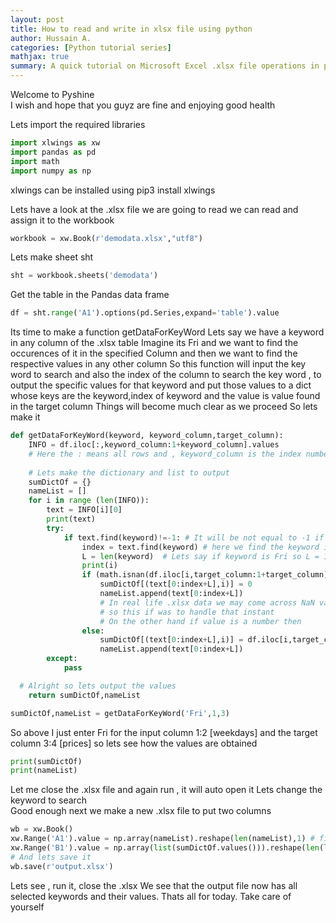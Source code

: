 ```yaml
---
layout: post
title: How to read and write in xlsx file using python
author: Hussain A.
categories: [Python tutorial series]
mathjax: true
summary: A quick tutorial on Microsoft Excel .xlsx file operations in python
---
```



Welcome to Pyshine  
I wish and hope that you guyz are fine and enjoying good health

Lets import the required libraries
```python
import xlwings as xw
import pandas as pd
import math
import numpy as np
```
xlwings can be installed using pip3 install xlwings

Lets have a look at the .xlsx file we are going to read
we can read and assign it to the workbook
```python
workbook = xw.Book(r'demodata.xlsx',"utf8")
```
Lets make sheet sht
```python
sht = workbook.sheets('demodata')
```
Get the table in the Pandas data frame
```python
df = sht.range('A1').options(pd.Series,expand='table').value
```
Its time to make a function getDataForKeyWord
Lets say we have a keyword in any column of the .xlsx table 
Imagine its Fri and we want to find the occurences of it in the specified
Column and then we want to find the respective values in any other column
So this function will input the key word to search and also the index of the 
column to search the key word , to output the specific values for that 
keyword and put those values to a dict whose keys are the keyword,index of keyword
and the value is value found in the target column 
Things will become much clear as we proceed
So lets make it
```python
def getDataForKeyWord(keyword, keyword_column,target_column):
	INFO = df.iloc[:,keyword_column:1+keyword_column].values
	# Here the : means all rows and , keyword_column is the index number of column
	
	# Lets make the dictionary and list to output
	sumDictOf = {}
	nameList = []
	for i in range (len(INFO)):
		text = INFO[i][0]
		print(text)
		try:
			if text.find(keyword)!=-1: # It will be not equal to -1 if keyword is found
				index = text.find(keyword) # here we find the keyword in the column
				L = len(keyword)  # Lets say if keyword is Fri so L = 1+1+1=3
				print(i)
				if (math.isnan(df.iloc[i,target_column:1+target_column].values[0])):
					sumDictOf[(text[0:index+L],i)] = 0
					nameList.append(text[0:index+L])
					# In real life .xlsx data we may come across NaN values
					# so this if was to handle that instant
					# On the other hand if value is a number then
				else:
					sumDictOf[(text[0:index+L],i)] = df.iloc[i,target_column:1+target_column].values[0]
					nameList.append(text[0:index+L])
		except:
			pass

  # Alright so lets output the values
	return sumDictOf,nameList

sumDictOf,nameList = getDataForKeyWord('Fri',1,3)
```

So above I just enter Fri for the input column 1:2 [weekdays] and the target column 3:4 [prices]
so lets see how the values are obtained 
```python
print(sumDictOf)
print(nameList)
```
Let me close the .xlsx file and again run , it will auto open it
Lets change the keyword to search	
Good enough next we make a new .xlsx file to put two columns
```python
wb = xw.Book()
xw.Range('A1').value = np.array(nameList).reshape(len(nameList),1) # first col
xw.Range('B1').value = np.array(list(sumDictOf.values())).reshape(len(list(sumDictOf.values())),1) # Second col
# And lets save it
wb.save(r'output.xlsx')
``` 
Lets see , run it, close the .xlsx 
We see that the output file now has all selected keywords and their values.
Thats all for today.
Take care of yourself



	

